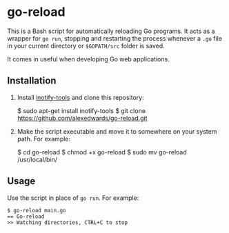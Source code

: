 go-reload
=========

This is a Bash script for automatically reloading Go programs. It acts as a
wrapper for `go run`, stopping and restarting the process whenever a `.go` file
in your current directory or `$GOPATH/src` folder is saved.

It comes in useful when developing Go web applications.

Installation
------------

1) Install [inotify-tools](https://github.com/rvoicilas/inotify-tools) and clone
this repository:

    $ sudo apt-get install inotify-tools
    $ git clone https://github.com/alexedwards/go-reload.git

2) Make the script executable and move it to somewhere on your system path. For
example:

    $ cd go-reload
    $ chmod +x go-reload
    $ sudo mv go-reload /usr/local/bin/

Usage
-----

Use the script in place of `go run`. For example:

    $ go-reload main.go
    == Go-reload
    >> Watching directories, CTRL+C to stop
